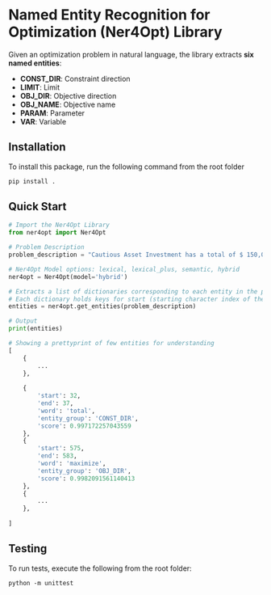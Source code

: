 # Named Entity Recognition for Optimization (Ner4Opt) Library

Given an optimization problem in natural language, the library extracts **six named entities**:

- **CONST_DIR**: Constraint direction
- **LIMIT**: Limit
- **OBJ_DIR**: Objective direction
- **OBJ_NAME**: Objective name
- **PARAM**: Parameter
- **VAR**: Variable

## Installation

To install this package, run the following command from the root folder

```bash
pip install .
```

## Quick Start

```python
# Import the Ner4Opt Library
from ner4opt import Ner4Opt

# Problem Description
problem_description = "Cautious Asset Investment has a total of $ 150,000 to manage and decides to invest it in money market fund , which yields a 2 % return as well as in foreign bonds , which gives and average rate of return of 10.2 % . Internal policies require PAI to diversify the asset allocation so that the minimum investment in money market fund is 40 % of the total investment . Due to the risk of default of foreign countries , no more than 40 % of the total investment should be allocated to foreign bonds . How much should the Cautious Asset Investment allocate in each asset so as to maximize its average return ?"

# Ner4Opt Model options: lexical, lexical_plus, semantic, hybrid
ner4opt = Ner4Opt(model='hybrid')

# Extracts a list of dictionaries corresponding to each entity in the problem description.
# Each dictionary holds keys for start (starting character index of the entity), end (ending character index of the entity), word (entity), entity_group (entity label) and score (confidence score for the entity)
entities = ner4opt.get_entities(problem_description)

# Output
print(entities)

# Showing a prettyprint of few entities for understanding
[
    {
        ...
    },
    
    {
        'start': 32, 
        'end': 37, 
        'word': 'total', 
        'entity_group': 'CONST_DIR', 
        'score': 0.997172257043559
    },
    {
        'start': 575, 
        'end': 583, 
        'word': 'maximize', 
        'entity_group': 'OBJ_DIR', 
        'score': 0.9982091561140413
    },
    {
        ...
    },
    
]
```

## Testing

To run tests, execute the following from the root folder:

```
python -m unittest
```
